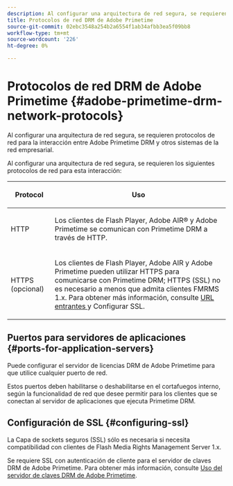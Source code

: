 ```yaml
---
description: Al configurar una arquitectura de red segura, se requieren protocolos de red para la interacción entre Adobe Primetime DRM y otros sistemas de la red empresarial.
title: Protocolos de red DRM de Adobe Primetime
source-git-commit: 02ebc3548a254b2a6554f1ab34afbb3ea5f09bb8
workflow-type: tm+mt
source-wordcount: '226'
ht-degree: 0%

---
```


# Protocolos de red DRM de Adobe Primetime {#adobe-primetime-drm-network-protocols}

Al configurar una arquitectura de red segura, se requieren protocolos de red para la interacción entre Adobe Primetime DRM y otros sistemas de la red empresarial.

Al configurar una arquitectura de red segura, se requieren los siguientes protocolos de red para esta interacción:

<table frame="all" colsep="1" rowsep="1" class="+ topic/table adobe-d/table " id="table_itc_33z_n4"> 
 <thead class="- topic/thead "> 
  <tr rowsep="1" class="- topic/row "> 
   <th colname="1" class="- topic/entry entry"> <p class="- topic/p ">Protocol </p> </th> 
   <th colname="2" class="- topic/entry entry"> <p class="- topic/p ">Uso </p> </th> 
  </tr> 
 </thead>
 <tbody class="- topic/tbody "> 
  <tr rowsep="1" class="- topic/row "> 
   <td colname="1" class="- topic/entry "> <p class="- topic/p ">HTTP </p> </td> 
   <td colname="2" class="- topic/entry "> <p class="- topic/p ">Los clientes de Flash Player, Adobe AIR® y Adobe Primetime se comunican con Primetime DRM a través de HTTP. </p> </td> 
  </tr> 
  <tr rowsep="0" class="- topic/row "> 
   <td colname="1" class="- topic/entry "> <p class="- topic/p ">HTTPS (opcional) </p> </td> 
   <td colname="2" class="- topic/entry "> <p class="- topic/p ">Los clientes de Flash Player, Adobe AIR y Adobe Primetime pueden utilizar HTTPS para comunicarse con Primetime DRM; HTTPS (SSL) no es necesario a menos que admita clientes FMRMS 1.x. Para obtener más información, consulte <a href="../../secure-deployment-guidelines/overview/network-topology-firewall-rules.md" format="dita" scope="local"> URL entrantes </a> y Configurar SSL. </p> </td> 
  </tr> 
 </tbody> 
</table>

## Puertos para servidores de aplicaciones {#ports-for-application-servers}

Puede configurar el servidor de licencias DRM de Adobe Primetime para que utilice cualquier puerto de red.

Estos puertos deben habilitarse o deshabilitarse en el cortafuegos interno, según la funcionalidad de red que desee permitir para los clientes que se conectan al servidor de aplicaciones que ejecuta Primetime DRM.

## Configuración de SSL {#configuring-ssl}

La Capa de sockets seguros (SSL) sólo es necesaria si necesita compatibilidad con clientes de Flash Media Rights Management Server 1.x.

Se requiere SSL con autenticación de cliente para el servidor de claves DRM de Adobe Primetime. Para obtener más información, consulte [Uso del servidor de claves DRM de Adobe Primetime](../../using-the-drm-key-server/requirements.md).
